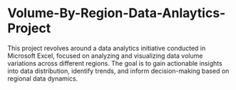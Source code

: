 # Volume-By-Region-Data-Anlaytics-Project
This project revolves around a data analytics initiative conducted in Microsoft Excel, focused on analyzing and visualizing data volume variations across different regions. The goal is to gain actionable insights into data distribution, identify trends, and inform decision-making based on regional data dynamics.
